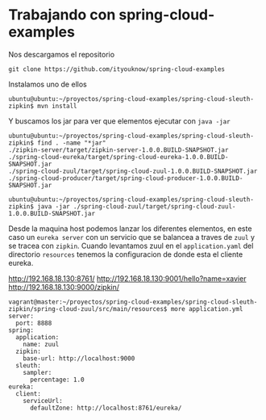 Trabajando con spring-cloud-examples
====================================
Nos descargamos el repositorio
```
git clone https://github.com/ityouknow/spring-cloud-examples
```
Instalamos uno de ellos 
```
ubuntu@ubuntu:~/proyectos/spring-cloud-examples/spring-cloud-sleuth-zipkin$ mvn install
```
Y buscamos los jar para ver que elementos ejecutar con `java -jar`
```
ubuntu@ubuntu:~/proyectos/spring-cloud-examples/spring-cloud-sleuth-zipkin$ find . -name "*jar"
./zipkin-server/target/zipkin-server-1.0.0.BUILD-SNAPSHOT.jar
./spring-cloud-eureka/target/spring-cloud-eureka-1.0.0.BUILD-SNAPSHOT.jar
./spring-cloud-zuul/target/spring-cloud-zuul-1.0.0.BUILD-SNAPSHOT.jar
./spring-cloud-producer/target/spring-cloud-producer-1.0.0.BUILD-SNAPSHOT.jar

ubuntu@ubuntu:~/proyectos/spring-cloud-examples/spring-cloud-sleuth-zipkin$ java -jar ./spring-cloud-zuul/target/spring-cloud-zuul-1.0.0.BUILD-SNAPSHOT.jar
```
Desde la maquina host podemos lanzar los diferentes elementos, en este caso un `eureka server` con un servicio que se balancea a 
traves de `zuul` y se tracea con `zipkin`. Cuando levantamos zuul en el `application.yaml` del directorio `resources` tenemos la
configuracion de donde esta el cliente eureka.

http://192.168.18.130:8761/
http://192.168.18.130:9001/hello?name=xavier
http://192.168.18.130:9000/zipkin/

```
vagrant@master:~/proyectos/spring-cloud-examples/spring-cloud-sleuth-zipkin/spring-cloud-zuul/src/main/resources$ more application.yml
server:
  port: 8888
spring:
  application:
    name: zuul
  zipkin:
    base-url: http://localhost:9000
  sleuth:
    sampler:
      percentage: 1.0
eureka:
  client:
    serviceUrl:
      defaultZone: http://localhost:8761/eureka/
```




